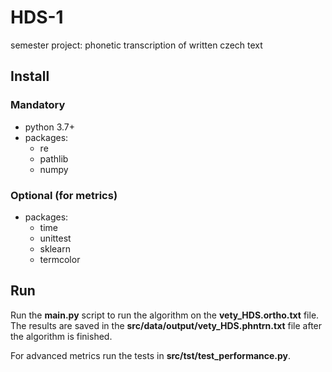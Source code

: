 # HDS-1
semester project: phonetic transcription of written czech text

## Install
### Mandatory 
* python 3.7+
* packages:
  * re
  * pathlib
  * numpy

### Optional (for metrics)
* packages:
  * time
  * unittest
  * sklearn
  * termcolor
    
## Run
Run the **__main__.py** script to run the algorithm on the **vety_HDS.ortho.txt** file.<br/>
The results are saved in the **src/data/output/vety_HDS.phntrn.txt** file after the algorithm is finished. 

For advanced metrics run the tests in **src/tst/test_performance.py**.